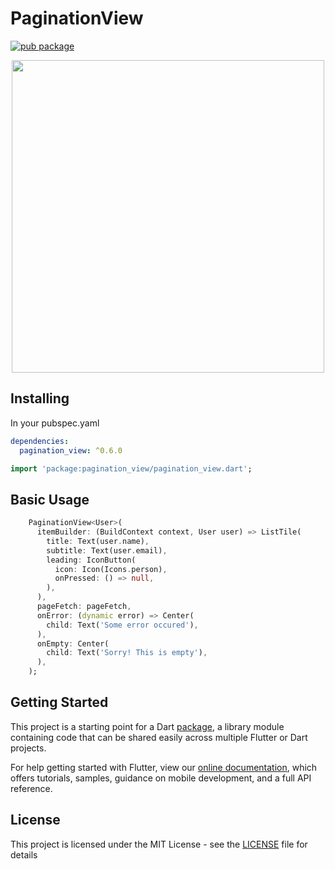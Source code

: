 # PaginationView

[![pub package](https://img.shields.io/badge/pub-0.6.0-blueviolet.svg)](https://pub.dev/packages/pagination_view)

<p align="center">
  <img src="https://raw.githubusercontent.com/excogitatr/pagination_view/master/assets/pagination_view_screen.gif" height="500px">
</p>

## Installing

In your pubspec.yaml

```yaml
dependencies:
  pagination_view: ^0.6.0
```

```dart
import 'package:pagination_view/pagination_view.dart';
```

## Basic Usage

```dart
    PaginationView<User>(
      itemBuilder: (BuildContext context, User user) => ListTile(
        title: Text(user.name),
        subtitle: Text(user.email),
        leading: IconButton(
          icon: Icon(Icons.person),
          onPressed: () => null,
        ),
      ),
      pageFetch: pageFetch,
      onError: (dynamic error) => Center(
        child: Text('Some error occured'),
      ),
      onEmpty: Center(
        child: Text('Sorry! This is empty'),
      ),
    );
```

## Getting Started

This project is a starting point for a Dart
[package](https://flutter.dev/developing-packages/),
a library module containing code that can be shared easily across
multiple Flutter or Dart projects.

For help getting started with Flutter, view our
[online documentation](https://flutter.dev/docs), which offers tutorials,
samples, guidance on mobile development, and a full API reference.

## License

This project is licensed under the MIT License - see the [LICENSE](LICENSE) file for details
